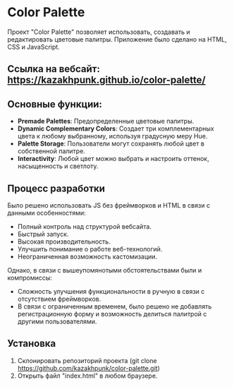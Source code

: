 # Color Palette

Проект "Color Palette" позволяет использовать, создавать и редактировать цветовые палитры. Приложение было сделано на HTML, CSS и JavaScript. 

## Ссылка на вебсайт: https://kazakhpunk.github.io/color-palette/

## Основные функции:

- **Premade Palettes**: Предопределенные цветовые палитры.
- **Dynamic Complementary Colors**: Создает три комплементарных цвета к любому выбранному, используя градусную меру Hue.
- **Palette Storage**: Пользователи могут сохранять любой цвет в собственной палитре. 
- **Interactivity**: Любой цвет можно выбрать и настроить оттенок, насыщенность и светлоту.

## Процесс разработки

Было решено использовать JS без фреймворков и HTML в связи с данными особенностями:
- Полный контроль над структурой вебсайта.
- Быстрый запуск.
- Высокая производительность.
- Улучшить понимание о работе веб-технологий. 
- Неограниченная возможность кастомизации.

Однако, в связи с вышеупомянотыми обстоятельствами были и компромиссы:
- Сложность улучшения функциональности в ручную в связи с отсутствием фреймворков.
- В связи с ограниченным временем, было решено не добавлять регистрационную форму и возможность делиться палитрой с другими пользователями. 

## Установка

1. Склонировать репозиторий проекта (git clone https://github.com/kazakhpunk/color-palette.git)
2. Открыть файл "index.html" в любом браузере.
